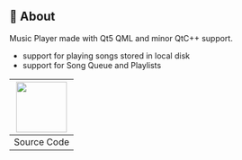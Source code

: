 ## :dart: About

Music Player made with Qt5 QML and minor QtC++ support.

- support for playing songs stored in local disk
- support for Song Queue and Playlists


| <a href="https://github.com/rahul-badgujar/QtMusicPlayer"><img src="https://github.com/rahul-badgujar/EShopee-Flutter-eCommerce-App/blob/main/illustrations/source_code_icon.png?raw=true" width="90px"></a> |
|:---:|
|            Source Code            |

